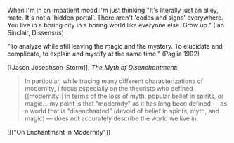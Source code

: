 When I'm in an impatient mood I'm just thinking "It's literally just an alley, mate. It's not a 'hidden portal'. There aren't 'codes and signs' everywhere. You live in a boring city in a boring world like everyone else. Grow up." (Ian Sinclair, Dissensus)

“To analyze while still leaving the magic and the mystery. To elucidate and complicate, to explain and mystify at the same time.” (Paglia 1992)

[[Jason Josephson-Storm]], _The Myth of Disenchantment_:

> In particular, while tracing many different characterizations of modernity, I focus especially on the theorists who defined [[modernity]] in terms of the loss of myth, popular belief in spirits, or magic... my point is that “modernity” as it has long been defined — as a world that is “disenchanted” (devoid of belief in spirits, myth, and magic) — does not accurately describe the world we live in.

![["On Enchantment in Modernity"]]

